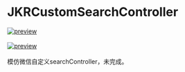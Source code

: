 # JKRCustomSearchController
[![preview](https://travis-ci.org/Joker-388/MessageImageCategory.svg?branch=master)](http://www.jianshu.com/u/95d5ea0acd19)&nbsp;<br><br>
[![preview](https://github.com/Joker-388/JKRCustomSearchController/blob/master/preImage.gif)](http://www.jianshu.com/u/95d5ea0acd19)&nbsp;
<br><br>模仿微信自定义searchController，未完成。
